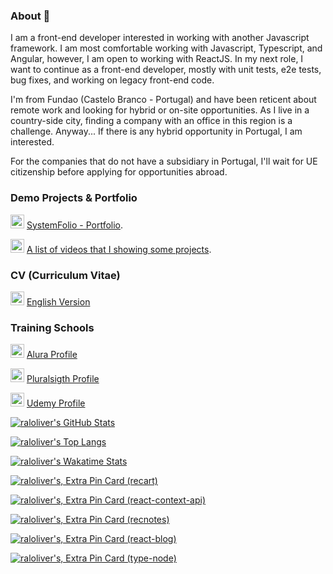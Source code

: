 ### About 👋

<!--
**raloliver/raloliver** is a ✨ _special_ ✨ repository because its `README.md` (this file) appears on your GitHub profile.

Here are some ideas to get you started:

- 🔭 I’m currently working on ...
- 🌱 I’m currently learning ...
- 👯 I’m looking to collaborate on ...
- 🤔 I’m looking for help with ...
- 💬 Ask me about ...
- 📫 How to reach me: ...
- 😄 Pronouns: ...
- ⚡ Fun fact: ...
-->

I am a front-end developer interested in working with another Javascript framework. I am most comfortable working with Javascript, Typescript, and Angular, however, I am open to working with ReactJS. In my next role, I want to continue as a front-end developer, mostly with unit tests, e2e tests, bug fixes, and working on legacy front-end code.

I'm from Fundao (Castelo Branco - Portugal) and have been reticent about remote work and looking for hybrid or on-site opportunities. As I live in a country-side city, finding a company with an office in this region is a challenge. Anyway... If there is any hybrid opportunity in Portugal, I am interested. 

For the companies that do not have a subsidiary in Portugal, I'll wait for UE citizenship before applying for opportunities abroad.

### Demo Projects & Portfolio

[<img src="https://simpleicons.org/icons/notion.svg" width="22" alt="raloliver | portfolio" title="raloliver | portfolio" />](https://opalescent-math-a72.notion.site/Portfolio-Since-2017-988ca3494ad64fb8956ae4693e86f4ac?pvs=4) [SystemFolio - Portfolio](https://opalescent-math-a72.notion.site/Portfolio-Since-2017-988ca3494ad64fb8956ae4693e86f4ac?pvs=4). 

[<img src="https://simpleicons.org/icons/youtube.svg" width="22" alt="raloliver | youtube" title="raloliver | youtube" />](https://www.youtube.com/playlist?list=PLZFKGHdrecCM8SMrVfk2I-PqQOj3ud-Bz) [A list of videos that I showing some projects](https://www.youtube.com/playlist?list=PLZFKGHdrecCM8SMrVfk2I-PqQOj3ud-Bz).

### CV (Curriculum Vitae)

[<img src="https://simpleicons.org/icons/adobeacrobatreader.svg" width="22" alt="raloliver | cv" title="raloliver | cv"/>](https://github.com/raloliver/raloliver/blob/main/israel-oliveira-cv-en.pdf) [English Version](https://github.com/raloliver/raloliver/blob/main/israel-oliveira-cv-en.pdf)

### Training Schools

[<img src="https://cursos.alura.com.br/assets/images/alura/favicon.ico" width="22" alt="raloliver | alura profile" title="raloliver | alura profile"/>](https://cursos.alura.com.br/user/raloliver) [Alura Profile](https://cursos.alura.com.br/user/raloliver)

[<img src="https://simpleicons.org/icons/pluralsight.svg" width="22" alt="raloliver | pluralsight profile" title="raloliver | pluralsight profile"/>](https://app.pluralsight.com/profile/raloliver) [Pluralsigth Profile](https://app.pluralsight.com/profile/raloliver)

[<img src="https://simpleicons.org/icons/udemy.svg" width="22" alt="raloliver | udemy profile" title="raloliver | udemy profile"/>](https://www.udemy.com/user/joomtusraloliver/) [Udemy Profile](https://www.udemy.com/user/joomtusraloliver/)

[![raloliver's GitHub Stats](https://github-readme-stats.vercel.app/api?username=raloliver&show_icons=true&theme=solarized-dark)](https://profile-summary-for-github.com/user/raloliver)

[![raloliver's Top Langs](https://github-readme-stats.vercel.app/api/top-langs/?username=raloliver&langs_count=10&hide=php,dart,visual%20basic,makefile,c%23,tsql,shell,apacheconf,Objective-C,D,Ruby,Swift,Kotlin,ASP&theme=solarized-dark&card_width=500)](http://ionicabizau.github.io/github-profile-languages/?user=%2540raloliver)

[![raloliver's Wakatime Stats](https://github-readme-stats.vercel.app/api/wakatime?username=@raloliver&theme=solarized-dark&layout=compact)](https://wakatime.com/@raloliver)

[![raloliver's, Extra Pin Card (recart)](https://github-readme-stats.vercel.app/api/pin/?username=raloliver&repo=recart&theme=solarized-dark)](https://github.com/raloliver/recart/)

[![raloliver's, Extra Pin Card (react-context-api)](https://github-readme-stats.vercel.app/api/pin/?username=raloliver&repo=react-context-api&theme=solarized-dark)](https://github.com/raloliver/react-context-api/)

[![raloliver's, Extra Pin Card (recnotes)](https://github-readme-stats.vercel.app/api/pin/?username=raloliver&repo=recnotes&theme=solarized-dark)](https://github.com/raloliver/recnotes/)

[![raloliver's, Extra Pin Card (react-blog)](https://github-readme-stats.vercel.app/api/pin/?username=raloliver&repo=react-blog&theme=solarized-dark)](https://github.com/raloliver/react-blog)

[![raloliver's, Extra Pin Card (type-node)](https://github-readme-stats.vercel.app/api/pin/?username=raloliver&repo=type-node&theme=solarized-dark)](https://github.com/raloliver/type-node/)
